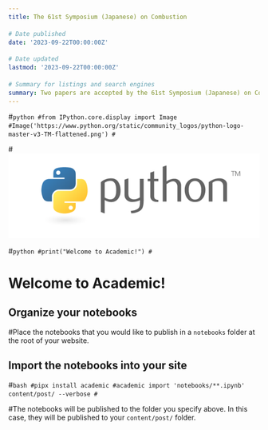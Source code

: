 ```yaml
---
title: The 61st Symposium (Japanese) on Combustion

# Date published
date: '2023-09-22T00:00:00Z'

# Date updated
lastmod: '2023-09-22T00:00:00Z'

# Summary for listings and search engines
summary: Two papers are accepted by the 61st Symposium (Japanese) on Combustion
---
```



#```python
#from IPython.core.display import Image
#Image('https://www.python.org/static/community_logos/python-logo-master-v3-TM-flattened.png')
#```

    
#![png](output_1_0.png)
    

#```python
#print("Welcome to Academic!")
#```

#    Welcome to Academic!

## Organize your notebooks

#Place the notebooks that you would like to publish in a `notebooks` folder at the root of your website.

## Import the notebooks into your site

#```bash
#pipx install academic
#academic import 'notebooks/**.ipynb' content/post/ --verbose
#```

#The notebooks will be published to the folder you specify above. In this case, they will be published to your `content/post/` folder.
